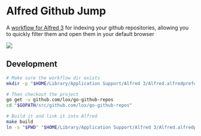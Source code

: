 # Alfred Github Jump

A [workflow for Alfred 3](https://www.alfredapp.com/help/workflows/) for indexing your github repositories, allowing you to quickly filter them and open them in your default browser

![](http://lachlan.me/s/wvjHZ.png)


## Development

```bash
# Make sure the workflow dir exists
mkdir -p "$HOME/Library/Application Support/Alfred 3/Alfred.alfredpreferences/workflows"

# Then checkout the project
go get -u github.com/lox/go-github-repos
cd "$GOPATH/src/github.com/lox/go-github-repos"

# Build it and link it into Alfred
make build
ln -s "$PWD" "$HOME/Library/Application Support/Alfred 3/Alfred.alfredpreferences/workflows/go-github-repos"
```
